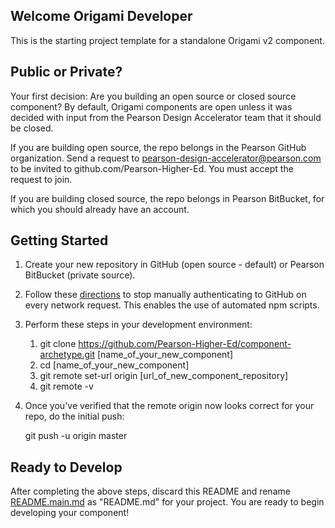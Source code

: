 ## Welcome Origami Developer 

This is the starting project template for a standalone Origami v2 component.

## Public or Private?

Your first decision: Are you building an open source or closed source component? By default, Origami components are open
unless it was decided with input from the Pearson Design Accelerator team that it should be closed.

If you are building open source, the repo belongs in the Pearson GitHub organization. Send a request to 
pearson-design-accelerator@pearson.com to be invited to github.com/Pearson-Higher-Ed. You must accept the request to join.

If you are building closed source, the repo belongs in Pearson BitBucket, for which you should already have an account.

## Getting Started

1. Create your new repository in GitHub (open source - default) or Pearson BitBucket (private source).

2. Follow these [directions](https://help.github.com/articles/caching-your-github-password-in-git/#platform-all) to stop
 manually authenticating to GitHub on every network request. This enables the use of automated npm scripts.

3. Perform these steps in your development environment:  
	1. git clone https://github.com/Pearson-Higher-Ed/component-archetype.git [name_of_your_new_component]  
	2. cd [name_of_your_new_component]  
    3. git remote set-url origin [url_of_new_component_repository]  
    4. git remote -v  
  
4. Once you've verified that the remote origin now looks correct for your repo, do the initial push:

    git push -u origin master

## Ready to Develop

After completing the above steps, discard this README and rename [README.main.md](README.main.md) as "README.md" for 
your project. You are ready to begin developing your component!
